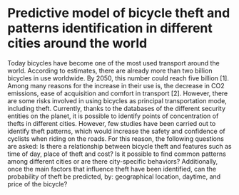 # Predictive model of bicycle theft and patterns identification in different cities around the world

Today bicycles have become one of the most used transport around the world. According to estimates, there are already more than two billion bicycles in use worldwide. By 2050, this number could reach five billion [1]. Among many reasons for the increase in their use is, the decrease in CO2 emissions, ease of acquisition and comfort in transport [2]. However, there are some risks involved in using bicycles as principal transportation mode, including theft.
Currently, thanks to the databases of the different security entities on the planet, it is possible to identify points of concentration of thefts in different cities. However, few studies have been carried out to identify theft patterns, which would increase the safety and confidence of cyclists when riding on the roads. For this reason, the following questions are asked: Is there a relationship between bicycle theft and features such as time of day, place of theft and cost? Is it possible to find common patterns among different cities or are there city-specific behaviors? Additionally, once the main factors that influence theft have been identified, can the probability of theft be predicted, by: geographical location, daytime, and price of the bicycle? 

